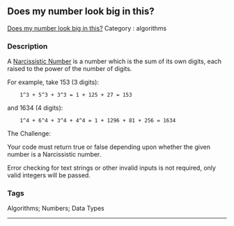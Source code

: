 ## Does my number look big in this?
[Does my number look big in this?](https://www.codewars.com/kata/does-my-number-look-big-in-this)
Category : algorithms

### Description
A [Narcissistic Number](https://en.wikipedia.org/wiki/Narcissistic_number) is a number which is the sum of its own digits, each raised to the power of the number of digits.

For example, take 153 (3 digits):
```
    1^3 + 5^3 + 3^3 = 1 + 125 + 27 = 153
```
and 1634 (4 digits):
```
    1^4 + 6^4 + 3^4 + 4^4 = 1 + 1296 + 81 + 256 = 1634
```

The Challenge:

Your code must return true or false depending upon whether the given number is a Narcissistic number.

Error checking for text strings or other invalid inputs is not required, only valid integers will be passed.

### Tags
Algorithms; Numbers; Data Types

- - -

